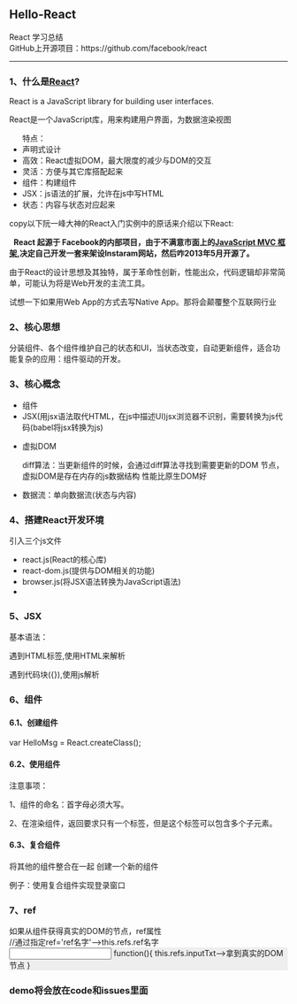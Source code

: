 <h2>Hello-React</h2>
React 学习总结<br/>
GitHub上开源项目：https://github.com/facebook/react
<hr/>
<h3>1、<b>什么是<a href="http://www.ruanyifeng.com/blog/2015/03/react.html">React</a>?</b></h3>
React is a JavaScript library for building user interfaces.<br/>
<p>React是一个JavaScript库，用来构建用户界面，为数据渲染视图</p>
<ul>
特点：
<li>声明式设计</li>
<li>高效：React虚拟DOM，最大限度的减少与DOM的交互</li>
<li>灵活：方便与其它库搭配起来</li>
<li>组件：构建组件</li>
<li>JSX：js语法的扩展，允许在js中写HTML</li>
<li>状态：内容与状态对应起来</li>
</ul>
<p>copy以下阮一峰大神的React入门实例中的原话来介绍以下React:</p>
<p>&nbsp;&nbsp;<b>React 起源于 Facebook的内部项目，由于不满意市面上的<a href="http://www.ruanyifeng.com/blog/2015/02/mvcmvp_mvvm.html">JavaScript MVC 框架</a>,决定自己开发一套来架设Instaram网站，然后咋2013年5月开源了。</b></p>
由于React的设计思想及其独特，属于革命性创新，性能出众，代码逻辑却非常简单，可能认为将是Web开发的主流工具。
<p>试想一下如果用Web App的方式去写Native App。那将会颠覆整个互联网行业</p>
<h3>2、核心思想</h3>
分装组件、各个组件维护自己的状态和UI，当状态改变，自动更新组件，适合功能复杂的应用：组件驱动的开发。
<h3>3、核心概念</h3>
<ul>
	<li>组件</li>
	<li>JSX(用jsx语法取代HTML，在js中描述UI)jsx浏览器不识别，需要转换为js代码(babel将jsx转换为js)</li>
	<li>
	<p>虚拟DOM</p>
	<p>diff算法：当更新组件的时候，会通过diff算法寻找到需要更新的DOM 节点，虚拟DOM是存在内存的js数据结构 性能比原生DOM好</p>
	</li>
	<li>数据流：单向数据流(状态与内容)</li>
</ul>
<h3>4、搭建React开发环境</h3>
引入三个js文件
<ul>
	<li>react.js(React的核心库)</li>
	<li>react-dom.js(提供与DOM相关的功能)</li>
	<li>browser.js(将JSX语法转换为JavaScript语法)</li>
	<li><script type="text/babel"></script></li>
</ul>
<h3>5、JSX</h3>
基本语法：
<p>遇到HTML标签,使用HTML来解析</p>
<p>遇到代码块({}),使用js解析</p>
<h3>6、组件</h3>
<h4>6.1、创建组件</h4>
var HelloMsg = React.createClass(); 
<h4>6.2、使用组件</h4>
<HelloMsg/>
注意事项：<br/>
<p>1、组件的命名：首字母必须大写。</p>
<p>2、在渲染组件，返回要求只有一个标签，但是这个标签可以包含多个子元素。</p>
<h4>6.3、复合组件</h4>
<p>将其他的组件整合在一起 创建一个新的组件</p>
<p>例子：使用复合组件实现登录窗口</p>
<h3>7、ref</h3>
如果从组件获得真实的DOM的节点，ref属性<br/>
//通过指定ref='ref名字'-->this.refs.ref名字<br/>
<div style="background: #eee;">
	<input type="text" ref="inputTxt"/>
	function(){
	this.refs.inputTxt-->拿到真实的DOM节点
}
</div>
<h3>demo将会放在code和issues里面</h3>
